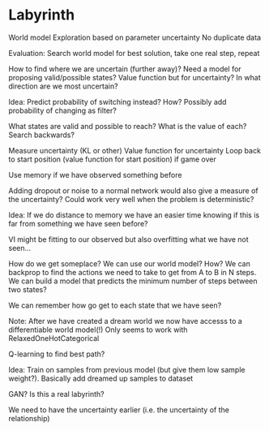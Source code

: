 # Labyrinth

World model
Exploration based on parameter uncertainty
No duplicate data

Evaluation: Search world model for best solution, take one real step, repeat


How to find where we are uncertain (further away)? Need a model for proposing valid/possible states?
Value function but for uncertainty? In what direction are we most uncertain?


Idea: Predict probability of switching instead? How? Possibly add probability of changing as filter?

What states are valid and possible to reach?
What is the value of each?
Search backwards?

Measure uncertainty (KL or other)
Value function for uncertainty
Loop back to start position (value function for start position) if game over

Use memory if we have observed something before

Adding dropout or noise to a normal network would also give a measure of the uncertainty? Could work 
very well when the problem is deterministic?

Idea: If we do distance to memory we have an easier time knowing if this is far from something we have seen before?

VI might be fitting to our observed but also overfitting what we have not seen...

How do we get someplace? We can use our world model? How? We can backprop to find the actions we need to take to get from A to B in N steps. We can build a model that predicts the minimum number of steps between two states?

We can remember how go get to each state that we have seen?

Note: After we have created a dream world we now have accesss to a differentiable world model(!) Only seems to work with RelaxedOneHotCategorical

Q-learning to find best path?

Idea: Train on samples from previous model (but give them low sample weight?). Basically add dreamed up samples to dataset

GAN? Is this a real labyrinth?

We need to have the uncertainty earlier (i.e. the uncertainty of the relationship)



